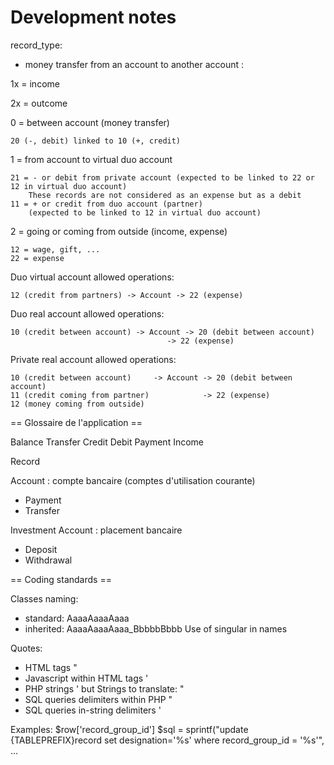 Development notes
=================

record_type:

- money transfer from an account to another account :

1x = income

2x = outcome

0 = between account (money transfer)

    20 (-, debit) linked to 10 (+, credit)

1 = from account to virtual duo account

    21 = - or debit from private account (expected to be linked to 22 or 12 in virtual duo account)
        These records are not considered as an expense but as a debit
    11 = + or credit from duo account (partner)
        (expected to be linked to 12 in virtual duo account)

2 = going or coming from outside (income, expense)

    12 = wage, gift, ...
    22 = expense

Duo virtual account allowed operations:

    12 (credit from partners) -> Account -> 22 (expense)

Duo real account allowed operations:

    10 (credit between account) -> Account -> 20 (debit between account)
                                       -> 22 (expense)

Private real account allowed operations:

    10 (credit between account)     -> Account -> 20 (debit between account)
    11 (credit coming from partner)            -> 22 (expense)
    12 (money coming from outside)

== Glossaire de l'application ==


Balance
Transfer
Credit
Debit
Payment
Income



Record

Account : compte bancaire (comptes d'utilisation courante)

* Payment
* Transfer

Investment Account : placement bancaire

* Deposit
* Withdrawal

== Coding standards ==

Classes naming:
- standard: AaaaAaaaAaaa
- inherited: AaaaAaaaAaaa_BbbbbBbbb
Use of singular in names

Quotes:
- HTML tags "
- Javascript within HTML tags '
- PHP strings '
but Strings to translate: "
- SQL queries delimiters within PHP "
- SQL queries in-string delimiters '

Examples:
 $row['record_group_id']
 $sql = sprintf("update {TABLEPREFIX}record set designation='%s' where record_group_id = '%s'", ...
